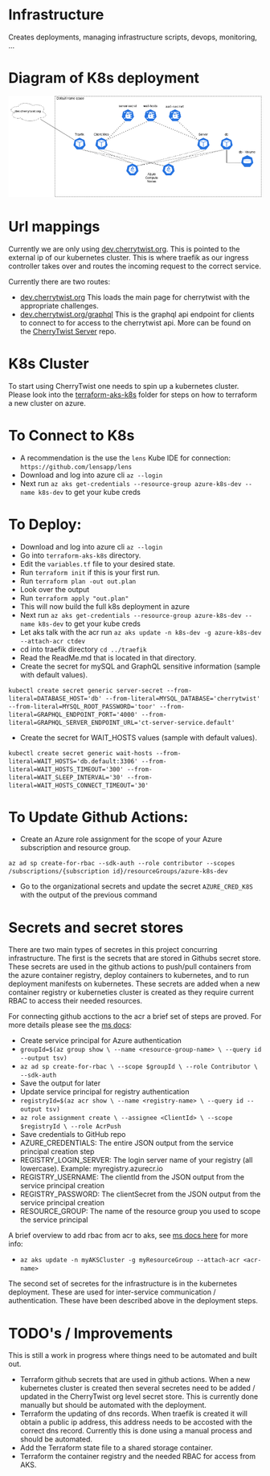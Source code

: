 # Infrastructure
Creates deployments, managing infrastructure scripts, devops, monitoring, ...

# Diagram of K8s deployment

![K8s deployment](diagrams/kubesDiagram.png)

# Url mappings
Currently we are only using [dev.cherrytwist.org](dev.cherrytwist.org). This is pointed to the external ip of our kubernetes cluster. This is where traefik as our ingress controller takes over and routes the incoming request to the correct service. 

Currently there are two routes:
- [dev.cherrytwist.org](dev.cherrytwist.org) This loads the main page for cherrytwist with the appropriate challenges.
- [dev.cherrytwist.org/graphql](dev.cherrytwist.org/graphql) This is the graphql api endpoint for clients to connect to for access to the cherrytwist api. More can be found on the [CherryTwist Server](https://github.com/cherrytwist/Server/) repo. 

# K8s Cluster
To start using CherryTwist one needs to spin up a kubernetes cluster. Please look into the [terraform-aks-k8s](terraform-aks-k8s) folder for steps on how to terraform a new cluster on azure.

# To Connect to K8s
- A recommendation is the use the `lens` Kube IDE for connection: `https://github.com/lensapp/lens`
- Download and log into azure cli `az --login`
- Next run `az aks get-credentials --resource-group azure-k8s-dev --name k8s-dev` to get your kube creds

# To Deploy:

- Download and log into azure cli `az --login`
- Go into `terraform-aks-k8s` directory.
- Edit the `variables.tf` file to your desired state.
- Run `terraform init` if this is your first run.
- Run `terraform plan -out out.plan`
- Look over the output
- Run `terraform apply "out.plan"`
- This will now build the full k8s deployment in azure
- Next run `az aks get-credentials --resource-group azure-k8s-dev --name k8s-dev` to get your kube creds
- Let aks talk with the acr run `az aks update -n k8s-dev -g azure-k8s-dev --attach-acr ctdev`
- cd into traefik directory `cd ../traefik`
- Read the ReadMe.md that is located in that directory.
- Create the secret for mySQL and GraphQL sensitive information (sample with default values).
```
kubectl create secret generic server-secret --from-literal=DATABASE_HOST='db' --from-literal=MYSQL_DATABASE='cherrytwist' --from-literal=MYSQL_ROOT_PASSWORD='toor' --from-literal=GRAPHQL_ENDPOINT_PORT='4000' --from-literal=GRAPHQL_SERVER_ENDPOINT_URL='ct-server-service.default'
```
- Create the secret for WAIT_HOSTS values (sample with default values).
```
kubectl create secret generic wait-hosts --from-literal=WAIT_HOSTS='db.default:3306' --from-literal=WAIT_HOSTS_TIMEOUT='300' --from-literal=WAIT_SLEEP_INTERVAL='30' --from-literal=WAIT_HOSTS_CONNECT_TIMEOUT='30' 
```

# To Update Github Actions:
- Create an Azure role assignment for the scope of your Azure subscription and resource group.
```
az ad sp create-for-rbac --sdk-auth --role contributor --scopes /subscriptions/{subscription id}/resourceGroups/azure-k8s-dev
```
- Go to the organizational secrets and update the secret `AZURE_CRED_K8S` with the output of the previous command

# Secrets and secret stores
There are two main types of secretes in this project concurring infrastructure. The first is the secrets that are stored in Githubs secret store. These secrets are used in the github actions to push/pull containers from the azure container registry, deploy containers to kubernetes, and to run deployment manifests on kubernetes. These secrets are added when a new container registry or kuberneties cluster is created as they require current RBAC to access their needed resources. 

For connecting github acctions to the acr a brief set of steps are proved. For more details please see the [ms docs](https://docs.microsoft.com/en-us/azure/container-instances/container-instances-github-action):
- Create service principal for Azure authentication
 - `groupId=$(az group show \
    --name <resource-group-name> \
    --query id --output tsv)`
 - `az ad sp create-for-rbac \
    --scope $groupId \
    --role Contributor \
    --sdk-auth`
 - Save the output for later
- Update service principal for registry authentication
 - `registryId=$(az acr show \
    --name <registry-name> \
    --query id --output tsv)`
 - `az role assignment create \
    --assignee <ClientId> \
    --scope $registryId \
    --role AcrPush`
- Save credentials to GitHub repo
 - AZURE_CREDENTIALS: The entire JSON output from the service principal creation step
 - REGISTRY_LOGIN_SERVER: The login server name of your registry (all lowercase). Example: myregistry.azurecr.io
 - REGISTRY_USERNAME: The clientId from the JSON output from the service principal creation
 - REGISTRY_PASSWORD: The clientSecret from the JSON output from the service principal creation
 - RESOURCE_GROUP: The name of the resource group you used to scope the service principal

A brief overview to add rbac from acr to aks, see [ms docs here](https://docs.microsoft.com/en-us/azure/aks/cluster-container-registry-integration) for more info:
- `az aks update -n myAKSCluster -g myResourceGroup --attach-acr <acr-name>`

The second set of secretes for the infrastructure is in the kubernetes deployment. These are used for inter-service communication / authentication. These have been described above in the deployment steps.

# TODO's / Improvements 
This is still a work in progress where things need to be automated and built out. 

- Terraform github secrets that are used in github actions. When a new kubernetes cluster is created then several secretes need to be added / updated in the CherryTwist org level secret store. This is currently done manually but should be automated with the deployment.
- Terraform the updating of dns records. When traefik is created it will obtain a public ip address, this address needs to be accosted with the correct dns record. Currently this is done using a manual process and should be automated.
- Add the Terraform state file to a shared storage container.
- Terraform the container registry and the needed RBAC for access from AKS.
